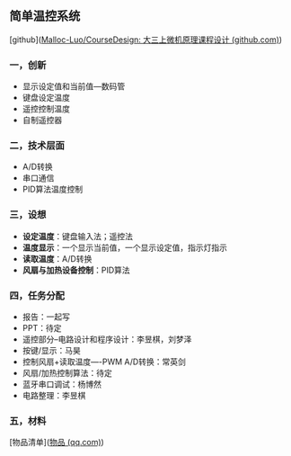 ## 简单温控系统

[github]([Malloc-Luo/CourseDesign: 大三上微机原理课程设计 (github.com)](https://github.com/Malloc-Luo/CourseDesign))

### 一，创新

*   显示设定值和当前值—数码管
*   键盘设定温度
*   遥控控制温度
*   自制遥控器

### 二，技术层面

*   A/D转换
*   串口通信
*   PID算法温度控制

### 三，设想

*   **设定温度**：键盘输入法；遥控法
*   **温度显示**：一个显示当前值，一个显示设定值，指示灯指示
*   **读取温度**：A/D转换
*   **风扇与加热设备控制**：PID算法

### 四，任务分配

*   报告：一起写
*   PPT：待定
*   遥控部分–电路设计和程序设计：李昱棋，刘梦泽
*   按键/显示：马昊
*   控制风扇+读取温度—-PWM  A/D转换：常英剑
*   风扇/加热控制算法：待定
*   蓝牙串口调试：杨博然
*   电路整理：李昱棋

### 五，材料

[物品清单]([物品 (qq.com)](https://docs.qq.com/sheet/DU2lkakxWcFdqTlZT?tab=BB08J2))